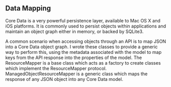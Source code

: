 Data Mapping
------------

Core Data is a very powerful persistence layer, available to Mac OS X and iOS platforms. It is commonly used to persist objects within applications and maintain an object graph either in memory, or backed by SQLite3.

A common scenario when accessing objects through an API is to map JSON into a Core Data object graph. I wrote these classes to provide a generic way to perform this, using the metadata associated with the model to map keys from the API response into the properties of the model. The ResourceMapper is a base class which acts as a factory to create classes which implement the ResourceMapper protocol. ManagedObjectResourceMapper is a generic class which maps the response of any JSON object into any Core Data model. 